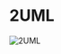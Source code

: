 # 2UML

![2UML](https://github.com/robertovicario/2UML/assets/119845903/1700e7a3-0671-4200-abde-231fa2c90ef4)

